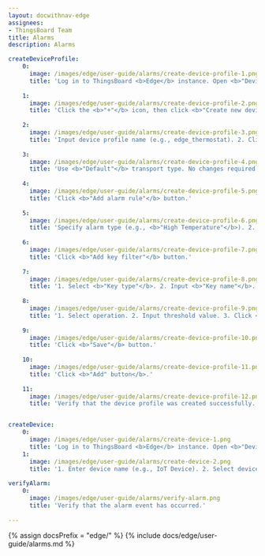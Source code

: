 ```yaml
---
layout: docwithnav-edge
assignees: 
- ThingsBoard Team
title: Alarms
description: Alarms

createDeviceProfile:
    0:
      image: /images/edge/user-guide/alarms/create-device-profile-1.png
      title: 'Log in to ThingsBoard <b>Edge</b> instance. Open <b>"Device profiles"</b> menu page.'
      
    1:
      image: /images/edge/user-guide/alarms/create-device-profile-2.png
      title: 'Click the <b>"+"</b> icon, then click <b>"Create new device profile"</b> button.'
      
    2:
      image: /images/edge/user-guide/alarms/create-device-profile-3.png
      title: 'Input device profile name (e.g., edge_thermostat). 2. Click <b>"Next: Transport configuration"</b> button.'
    
    3:
      image: /images/edge/user-guide/alarms/create-device-profile-4.png
      title: 'Use <b>"Default"</b> transport type. No changes required. 2. Click <b>"Next: Alarm rules"</b> button.'
    
    4:
      image: /images/edge/user-guide/alarms/create-device-profile-5.png
      title: 'Click <b>"Add alarm rule"</b> button.'
      
    5:
      image: /images/edge/user-guide/alarms/create-device-profile-6.png
      title: 'Specify alarm type (e.g., <b>"High Temperature"</b>). 2. Click <b>"+"</b> icon to add alarm rule condition.'
      
    6:
      image: /images/edge/user-guide/alarms/create-device-profile-7.png
      title: 'Click <b>"Add key filter"</b> button.'
  
    7:
      image: /images/edge/user-guide/alarms/create-device-profile-8.png
      title: '1. Select <b>"Key type"</b>. 2. Input <b>"Key name"</b>. 3. Select <b>"Value type"</b>. 4. Click <b>"Add"</b> button.'
      
    8:
      image: /images/edge/user-guide/alarms/create-device-profile-9.png
      title: '1. Select operation. 2. Input threshold value. 3. Click <b>"Add"</b> button.'
    
    9:
      image: /images/edge/user-guide/alarms/create-device-profile-10.png
      title: 'Click <b>"Save"</b> button.'
      
    10:
      image: /images/edge/user-guide/alarms/create-device-profile-11.png
      title: 'Click <b>"Add" button</b>.'
    
    11:
      image: /images/edge/user-guide/alarms/create-device-profile-12.png
      title: 'Verify that the device profile was created successfully.'


createDevice:
    0:
      image: /images/edge/user-guide/alarms/create-device-1.png
      title: 'Log in to ThingsBoard <b>Edge</b> instance. Open <b>"Devices"</b> menu page. Click <b>"+"</b>, then click <b>"Add new device"</b>.'
    1:
      image: /images/edge/user-guide/alarms/create-device-2.png
      title: '1. Enter device name (e.g., IoT Device). 2. Select device profile (e.g., edge thermostat). 3. Click <b>"Add"</b> button.'
      
verifyAlarm:
    0:
      image: /images/edge/user-guide/alarms/verify-alarm.png
      title: 'Verify that the alarm event has occurred.'
    
---
```


{% assign docsPrefix = "edge/" %}
{% include docs/edge/user-guide/alarms.md %}